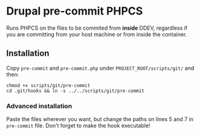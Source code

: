 # Drupal pre-commit PHPCS

Runs PHPCS on the files to be commited from **inside** DDEV, regardless if
you are committing from your host machine or from inside the container.

## Installation

Copy `pre-commit` and `pre-commit.php` under `PROJECT_ROOT/scripts/git/`
and then:
```
chmod +x scripts/git/pre-commit
cd .git/hooks && ln -s ../../scripts/git/pre-commit
```

### Advanced installation

Paste the files wherever you want, but change the paths on lines 5 and 7
in `pre-commit` file.
Don't forget to make the hook executable!
